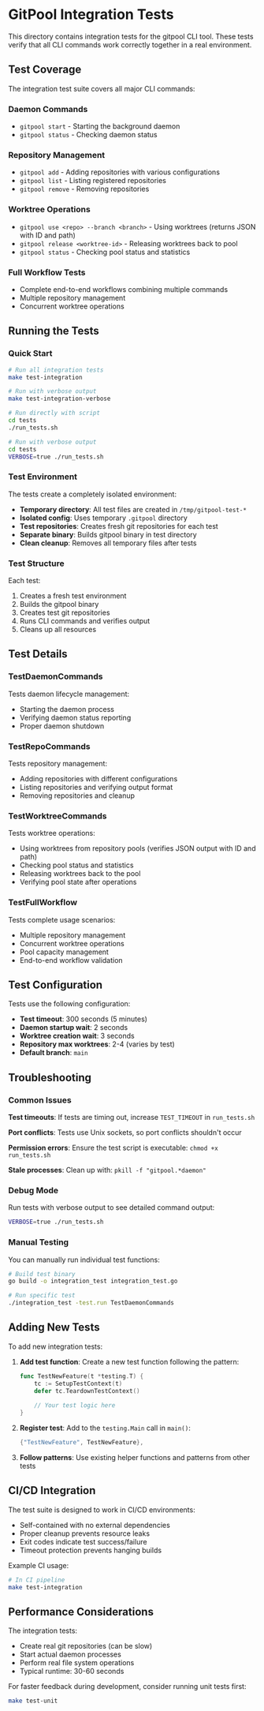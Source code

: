 # GitPool Integration Tests

This directory contains integration tests for the gitpool CLI tool. These tests verify that all CLI commands work correctly together in a real environment.

## Test Coverage

The integration test suite covers all major CLI commands:

### Daemon Commands
- `gitpool start` - Starting the background daemon
- `gitpool status` - Checking daemon status

### Repository Management
- `gitpool add` - Adding repositories with various configurations
- `gitpool list` - Listing registered repositories
- `gitpool remove` - Removing repositories

### Worktree Operations
- `gitpool use <repo> --branch <branch>` - Using worktrees (returns JSON with ID and path)
- `gitpool release <worktree-id>` - Releasing worktrees back to pool
- `gitpool status` - Checking pool status and statistics

### Full Workflow Tests
- Complete end-to-end workflows combining multiple commands
- Multiple repository management
- Concurrent worktree operations

## Running the Tests

### Quick Start
```bash
# Run all integration tests
make test-integration

# Run with verbose output
make test-integration-verbose

# Run directly with script
cd tests
./run_tests.sh

# Run with verbose output
cd tests
VERBOSE=true ./run_tests.sh
```

### Test Environment

The tests create a completely isolated environment:
- **Temporary directory**: All test files are created in `/tmp/gitpool-test-*`
- **Isolated config**: Uses temporary `.gitpool` directory
- **Test repositories**: Creates fresh git repositories for each test
- **Separate binary**: Builds gitpool binary in test directory
- **Clean cleanup**: Removes all temporary files after tests

### Test Structure

Each test:
1. Creates a fresh test environment
2. Builds the gitpool binary
3. Creates test git repositories
4. Runs CLI commands and verifies output
5. Cleans up all resources

## Test Details

### TestDaemonCommands
Tests daemon lifecycle management:
- Starting the daemon process
- Verifying daemon status reporting
- Proper daemon shutdown

### TestRepoCommands
Tests repository management:
- Adding repositories with different configurations
- Listing repositories and verifying output format
- Removing repositories and cleanup

### TestWorktreeCommands
Tests worktree operations:
- Using worktrees from repository pools (verifies JSON output with ID and path)
- Checking pool status and statistics
- Releasing worktrees back to the pool
- Verifying pool state after operations

### TestFullWorkflow
Tests complete usage scenarios:
- Multiple repository management
- Concurrent worktree operations
- Pool capacity management
- End-to-end workflow validation

## Test Configuration

Tests use the following configuration:
- **Test timeout**: 300 seconds (5 minutes)
- **Daemon startup wait**: 2 seconds
- **Worktree creation wait**: 3 seconds
- **Repository max worktrees**: 2-4 (varies by test)
- **Default branch**: `main`

## Troubleshooting

### Common Issues

**Test timeouts**: If tests are timing out, increase `TEST_TIMEOUT` in `run_tests.sh`

**Port conflicts**: Tests use Unix sockets, so port conflicts shouldn't occur

**Permission errors**: Ensure the test script is executable: `chmod +x run_tests.sh`

**Stale processes**: Clean up with: `pkill -f "gitpool.*daemon"`

### Debug Mode

Run tests with verbose output to see detailed command output:
```bash
VERBOSE=true ./run_tests.sh
```

### Manual Testing

You can manually run individual test functions:
```bash
# Build test binary
go build -o integration_test integration_test.go

# Run specific test
./integration_test -test.run TestDaemonCommands
```

## Adding New Tests

To add new integration tests:

1. **Add test function**: Create a new test function following the pattern:
   ```go
   func TestNewFeature(t *testing.T) {
       tc := SetupTestContext(t)
       defer tc.TeardownTestContext()
       
       // Your test logic here
   }
   ```

2. **Register test**: Add to the `testing.Main` call in `main()`:
   ```go
   {"TestNewFeature", TestNewFeature},
   ```

3. **Follow patterns**: Use existing helper functions and patterns from other tests

## CI/CD Integration

The test suite is designed to work in CI/CD environments:
- Self-contained with no external dependencies
- Proper cleanup prevents resource leaks
- Exit codes indicate test success/failure
- Timeout protection prevents hanging builds

Example CI usage:
```bash
# In CI pipeline
make test-integration
```

## Performance Considerations

The integration tests:
- Create real git repositories (can be slow)
- Start actual daemon processes
- Perform real file system operations
- Typical runtime: 30-60 seconds

For faster feedback during development, consider running unit tests first:
```bash
make test-unit
``` 